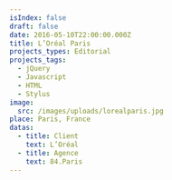 ```yaml
---
isIndex: false
draft: false
date: 2016-05-10T22:00:00.000Z
title: L’Oréal Paris
projects_types: Editorial
projects_tags:
  - jQuery
  - Javascript
  - HTML
  - Stylus
image:
  src: /images/uploads/lorealparis.jpg
place: Paris, France
datas:
  - title: Client
    text: L’Oréal
  - title: Agence
    text: 84.Paris
---
```

